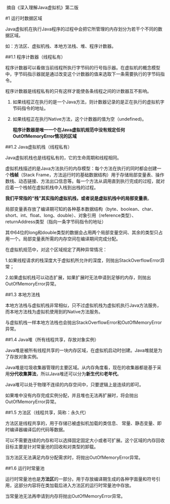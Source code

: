 ​     摘自《深入理解Java虚拟机》第二版

#1 运行时数据区域

Java虚拟机在执行Java程序的过程中会把它所管理的内存划分为若干个不同的数据区域。

如：方法区、虚拟机栈、本地方法栈、堆、程序计数器。

##1.1 程序计数器（线程私有）

程序计数器可以看做当前线程所执行字节码的行号指示器。在虚拟机的概念模型中，字节码指示器就是通过改变这个计数器的值来选取下一条需要执行的字节码指令。

程序计数器是线程私有的只有这样才能使各条线程之间的计数器互不影响。

1. 如果线程正在执行的是一个Java方法，则计数器记录的是正在执行的虚拟机字节码指令的地址。
2. 如果线程正在执行Native方法，这个计数器的值为空（undefined)。

   **程序计数器是唯一一个在Java虚拟机规范中没有规定任何OutOfMemoryError情况的区域**

##1.2 Java虚拟机栈（线程私有）

Java虚拟机栈也是线程私有的，它的生命周期和线程相同。

虚拟机栈描述的是Java方法执行的内存模型：每个方法在执行的同时都会创建一个**栈帧**（Stack Frame，方法运行时的基础数据结构）用于存储局部变量表、操作数栈、动态链接、方法出口信息等。每一个方法从调用直到执行完成的过程，就对应着一个栈帧在虚拟机栈中入栈到出栈的过程。

**我们平常指的“栈”其实指的虚拟机栈，或者说是虚拟机栈中的局部变量表**。

局部变量表存放了编译期可知的各种基本数据结构（byte、boolean、char、short、int、float、long、double）、对象引用（reference类型）、returnAddress类型（指向一条字节码指令的地址）

其中64位的long和double类型的数据会占用两个局部变量空间、其余的类型只占用一个。局部变量表所需的内存空间在编译期间完成分配。

在虚拟机规范中，对这个区域规定了两种异常情况：

1.如果线程请求的栈深度大于虚拟机所允许的深度，则抛出StackOverflowError异常；

2.如果虚拟机栈可以动态扩展，如果扩展时无法申请到足够的内存，则抛出OutOfMemoryError异常。

##1.3 本地方法栈

本地方法栈与虚拟机栈非常相似，只不过虚拟机栈为虚拟机执行Java方法服务，而本地方法栈为虚拟机使用到的Native方法服务。

与虚拟机栈一样本地方法栈也会抛出StackOverflowError和OutOfMemoryError异常。

##1.4 Java堆（所有线程共享，存放对象实例）

Java堆是被所有线程共享的一块内存区域，在虚拟机启动时创建。Java堆就是为了存放对象实例。

Java堆是垃圾收集器管理的主要区域。从内存角度看，现在的收集器都是基于采用**分代收集算法**，所以Java堆还可以分为**新生代**和**老年代**。

Java堆可以处于物理不连续的内存空间中，只要逻辑上是连续的即可。

如果堆中没有内存完成实例分配，并且堆也无法再扩展时，将会抛出OutOfMemoryError异常。

##1.5 方法区（线程共享，简称：永久代）

方法区是线程共享的，用于存储已被虚拟机加载的类信息、 常量、静态变量、即时编译器编译后的代码等数据。

可以不需要连续的内存和可以选择固定固定大小或者可扩展。这个区域的内存回收目标主要是针对常量池的回收和对类型的卸载。

当方法区无法满足内存分配需求时，将抛出OutOfMemoryError异常。

##1.6 运行时常量池

运行时常量池也是**方法区**的一部分。用于存放编译期生成的各种字面量和符号引用，这部分内容将在类加载后进入方法区的运行时常量池中存放。

当常量池无法再申请到内存将抛出OutOfMemoryError异常。















	

	